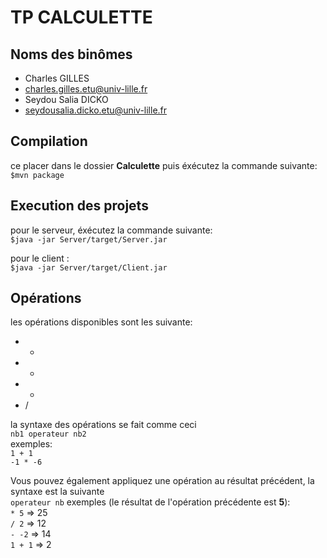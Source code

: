 # TP CALCULETTE

## Noms des binômes

- Charles GILLES
- charles.gilles.etu@univ-lille.fr
- Seydou Salia DICKO
- seydousalia.dicko.etu@univ-lille.fr

## Compilation

ce placer dans le dossier **Calculette** puis éxécutez la commande suivante:  
`$mvn package`

## Execution des projets

pour le serveur, éxécutez la commande suivante:  
`$java -jar Server/target/Server.jar`

pour le client :  
`$java -jar Server/target/Client.jar`

## Opérations

les opérations disponibles sont les suivante:
- +
- -
- *
- /

la syntaxe des opérations se fait comme ceci  
`nb1 operateur nb2`  
exemples:  
`1 + 1`  
`-1 * -6`  

Vous pouvez également appliquez une opération au résultat précédent, la syntaxe est la suivante  
`operateur nb`
exemples (le résultat de l'opération précédente est **5**):  
`* 5` => 25  
`/ 2` => 12  
`- -2` => 14  
`1 + 1` => 2
